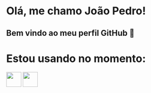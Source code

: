 # Olá, me chamo João Pedro! 
## Bem vindo ao meu perfil GitHub 👋

# Estou usando no momento:

<img height="40" width="40" src="https://cdn.jsdelivr.net/gh/devicons/devicon/icons/typescript/typescript-original.svg" />
<img  height="40" width="40" src="https://cdn.jsdelivr.net/gh/devicons/devicon/icons/react/react-original.svg" />

